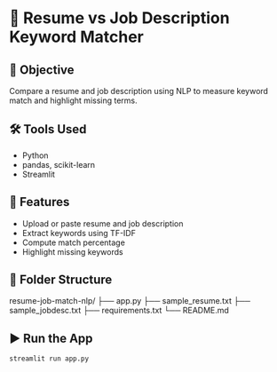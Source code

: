 # 🧠 Resume vs Job Description Keyword Matcher

## 📌 Objective
Compare a resume and job description using NLP to measure keyword match and highlight missing terms.

## 🛠 Tools Used
- Python
- pandas, scikit-learn
- Streamlit

## 🚀 Features
- Upload or paste resume and job description
- Extract keywords using TF-IDF
- Compute match percentage
- Highlight missing keywords

## 📂 Folder Structure
resume-job-match-nlp/
├── app.py
├── sample_resume.txt
├── sample_jobdesc.txt
├── requirements.txt
└── README.md

## ▶️ Run the App
```bash
streamlit run app.py
```
